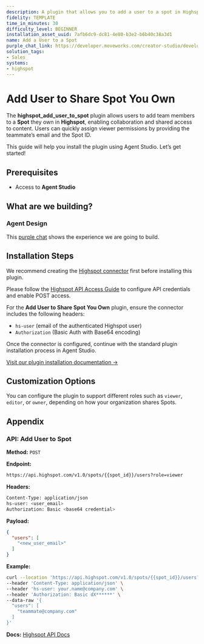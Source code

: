 ```yaml
---
description: A plugin that allows you to add a user to a spot in Highspot.
fidelity: TEMPLATE
time_in_minutes: 30
difficulty_level: BEGINNER
installation_asset_uuid: 7afb6dc9-dc81-4e80-b3e2-b6b40c38a3d1
name: Add a User to a Spot
purple_chat_link: https://developer.moveworks.com/creator-studio/developer-tools/purple-chat/?conversation=%7B%22startTimestamp%22%3A%2211%3A43+AM%22%2C%22messages%22%3A%5B%7B%22parts%22%3A%5B%7B%22richText%22%3A%22%3Cp%3ECan+you+add+Jay+Scotto+to+the+product+roadmap+spot%3F%3C%2Fp%3E%22%7D%5D%2C%22role%22%3A%22user%22%7D%2C%7B%22parts%22%3A%5B%7B%22reasoningSteps%22%3A%5B%7B%22richText%22%3A%22%3Cp%3EAdding+Jay+Scotto+to+Product+Roadmap+Spot+in+Highspot%3C%2Fp%3E%22%2C%22status%22%3A%22success%22%7D%5D%7D%2C%7B%22richText%22%3A%22Ok%2C+adding+Jay+Scotto+to+the+Product+Roadmap+spot+in+Highspot.%22%7D%2C%7B%22citations%22%3A%5B%7B%22citationTitle%22%3A%22Product+Roadmap%22%2C%22connectorName%22%3A%22highspot%22%7D%2C%7B%22citationTitle%22%3A%22Jay+Scotto%22%2C%22connectorName%22%3A%22highspot%22%7D%5D%7D%5D%2C%22role%22%3A%22assistant%22%7D%5D%7D
solution_tags:
- Sales
systems:
- highspot
---
```

# Add User to Share Spot You Own

The **highspot_add_user_to_spot** plugin allows users to add team members to a **Spot** they own in **Highspot**, enabling collaboration and shared access to content. Users can quickly assign viewer permissions by providing the teammate’s email and the Spot ID.

This guide will help you install the plugin using Agent Studio. Let’s get started!

## Prerequisites

- Access to **Agent Studio**

## What are we building?

### Agent Design

This [purple chat](https://developer.moveworks.com/creator-studio/developer-tools/purple-chat/?conversation=%7B%22startTimestamp%22%3A%2211%3A43+AM%22%2C%22messages%22%3A%5B%7B%22parts%22%3A%5B%7B%22richText%22%3A%22%3Cp%3ECan+you+add+Jay+Scotto+to+the+product+roadmap+spot%3F%3C%2Fp%3E%22%7D%5D%2C%22role%22%3A%22user%22%7D%2C%7B%22parts%22%3A%5B%7B%22reasoningSteps%22%3A%5B%7B%22richText%22%3A%22%3Cp%3EAdding+Jay+Scotto+to+Product+Roadmap+Spot+in+Highspot%3C%2Fp%3E%22%2C%22status%22%3A%22success%22%7D%5D%7D%2C%7B%22richText%22%3A%22Ok%2C+adding+Jay+Scotto+to+the+Product+Roadmap+spot+in+Highspot.%22%7D%2C%7B%22citations%22%3A%5B%7B%22citationTitle%22%3A%22Product+Roadmap%22%2C%22connectorName%22%3A%22highspot%22%7D%2C%7B%22citationTitle%22%3A%22Jay+Scotto%22%2C%22connectorName%22%3A%22highspot%22%7D%5D%7D%5D%2C%22role%22%3A%22assistant%22%7D%5D%7D) shows the experience we are going to build.

## Installation Steps

We recommend creating the [Highspot connector](https://developer.moveworks.com/creator-studio/resources/connector/?id=highspot) first before installing this plugin.

Please follow the [Highspot API Access Guide](https://api.highspot.com/) to configure API credentials and enable POST access.

For the **Add User to Share Spot You Own** plugin, ensure the connector includes the following headers:

- `hs-user` (email of the authenticated Highspot user)
- `Authorization` (Basic Auth with Base64 encoding)

Once the connector is configured, continue with the standard plugin installation process in Agent Studio.

[Visit our plugin installation documentation →](https://help.moveworks.com/docs/ai-agent-marketplace)

## Customization Options

You can configure the plugin to support different roles such as `viewer`, `editor`, or `owner`, depending on how your organization shares Spots.

## Appendix

### API: Add User to Spot

**Method:** `POST`

**Endpoint:**

```bash
https://api.highspot.com/v1.0/spots/{{spot_id}}/users?role=viewer
```

**Headers:**

```bash
Content-Type: application/json
hs-user: <user_email>
Authorization: Basic <base64 credential>
```

**Payload:**

```json
{
  "users": [
    "<new_user_email>"
  ]
}
```

**Example:**

```bash
curl --location 'https://api.highspot.com/v1.0/spots/{{spot_id}}/users?role=viewer' \
--header 'Content-Type: application/json' \
--header 'hs-user: your.name@company.com' \
--header 'Authorization: Basic dX******' \
--data-raw '{
  "users": [
    "teammate@company.com"
  ]
}'
```

**Docs:** [Highspot API Docs](https://api.highspot.com/)
